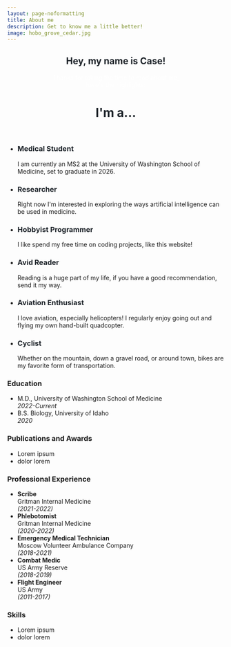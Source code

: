 ```yaml
---
layout: page-noformatting
title: About me
description: Get to know me a little better!
image: hobo_grove_cedar.jpg
---
```

<!-- Three -->
<section id="three" class="wrapper style3 special">
	<div class="inner">
		<header class="major">
			<h2 style="color:#1D2329">Hey, my name is Case!</h2>
			<p style="color:white">Thanks for taking the time to read about me,<br> here's the highlights:</p>
            <h2 style="color:#1D2329; border:none; font-size: 2em">I'm a...</h2>
		</header>
		<ul class="features">
			<li class="icon fa-stethoscope">
				<h3 style="color: #1D2329">Medical Student</h3>
				<p>I am currently an MS2 at the University of Washington School of Medicine, set to graduate in 2026.</p>
			</li>
			<li class="icon fa-laptop">
				<h3 style="color: #1D2329">Researcher</h3>
				<p>Right now I'm interested in exploring the ways artificial intelligence can be used in medicine.</p>
			</li>
			<li class="icon fa-code">
				<h3 style="color: #1D2329">Hobbyist Programmer</h3>
				<p>I like spend my free time on coding projects, like this website!</p>
			</li>
			<li class="icon fa-book">
				<h3 style="color: #1D2329">Avid Reader</h3>
				<p>Reading is a huge part of my life, if you have a good recommendation, send it my way.</p>
			</li>
			<li class="icon fa-plane">
				<h3 style="color: #1D2329">Aviation Enthusiast</h3>
				<p>I love aviation, especially helicopters! I regularly enjoy going out and flying my own hand-built quadcopter.</p>
			</li>
			<li class="icon fa-bicycle">
				<h3 style="color: #1D2329">Cyclist</h3>
				<p>Whether on the mountain, down a gravel road, or around town, bikes are my favorite form of transportation.</p>
			</li>
		</ul>
	</div>
</section>
<section class="wrapper style2 special cv-section">
	<div class="box alt inner">
		<div class="row uniform 50% cv-blocks">
			<div class="6u">
				<span class="cv-blocks image fit">
					<h3 class="major cv-blocks">Education</h3>
					<ul>
						<li class="first-item">
							<div class="column-row two-columns">
								<div class="left-column">
								M.D., University of Washington School of Medicine
								</div>
								<div class="right-column">
								<i>2022-Current</i>
								</div>
							</div>
						</li>
						<li>	
							<div class="column-row two-columns">
								<div class="left-column">
								B.S. Biology, University of Idaho
								</div>
								<div class="right-column">
								<i>2020</i>
								</div>
							</div>
						</li>
					</ul>
				</span>
			</div>
			<div class="6u">
				<span class="cv-blocks image fit">
					<h3 class="major cv-blocks">Publications and Awards</h3>
					<ul >
						<li class="first-item">Lorem ipsum</li>
						<li>dolor lorem</li>
					</ul>
				</span>
			</div>
			<div class="12u">
				<span class="cv-blocks image fit">
					<h3 class="major cv-blocks">Professional Experience</h3>
					<ul >
						<li class="first-item">
							<div class="column-row">
								<div class="left-column">
									<b>Scribe</b>
								</div>
								<div class="middle-column">
									Gritman Internal Medicine
								</div>
								<div class="right-column">
									<i>(2021-2022)</i>
								</div>
							</div>
						</li>
						<li>
							<div class="column-row">
								<div class="left-column">
									<b>Phlebotomist</b>
								</div>
								<div class="middle-column">
									Gritman Internal Medicine
								</div>
								<div class="right-column">
									<i>(2020-2022)</i>
								</div>
							</div>
						</li>
						<li>
							<div class="column-row">
								<div class="left-column">
									<b>Emergency Medical Technician</b>
								</div>
								<div class="middle-column">
									Moscow Volunteer Ambulance Company
								</div>
								<div class="right-column">
									<i>(2018-2021)</i>
								</div>
							</div>
						</li>
						<li>
							<div class="column-row">
								<div class="left-column">
									<b>Combat Medic</b>
								</div>
								<div class="middle-column">
									US Army Reserve
								</div>
								<div class="right-column">
									<i>(2018-2019)</i>
								</div>
							</div>
						</li>
						<li>
							<div class="column-row">
								<div class="left-column">
									<b>Flight Engineer</b>
								</div>
								<div class="middle-column">
									US Army
								</div>
								<div class="right-column">
									<i>(2011-2017)</i>
								</div>
							</div>
						</li>
					</ul>
				</span>
			</div>
			<div class="12u">
				<span class="cv-blocks image fit">
					<h3 class="major cv-blocks">Skills</h3>
					<ul >
						<li class="first-item">Lorem ipsum</li>
						<li>dolor lorem</li>
					</ul>
				</span>
			</div>
		</div>
	</div>	
</section>
